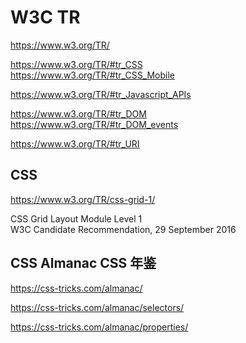 # W3C TR  

https://www.w3.org/TR/  

https://www.w3.org/TR/#tr_CSS  
https://www.w3.org/TR/#tr_CSS_Mobile  

https://www.w3.org/TR/#tr_Javascript_APIs  

https://www.w3.org/TR/#tr_DOM  
https://www.w3.org/TR/#tr_DOM_events  

https://www.w3.org/TR/#tr_URI  





## CSS  

https://www.w3.org/TR/css-grid-1/  

CSS Grid Layout Module Level 1  
W3C Candidate Recommendation, 29 September 2016












## CSS Almanac  CSS 年鉴  

https://css-tricks.com/almanac/  

https://css-tricks.com/almanac/selectors/  

https://css-tricks.com/almanac/properties/  







